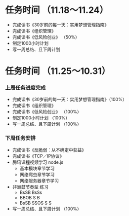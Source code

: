 # 任务时间 （11.18～11.24）

* 完成读书《30岁前的每一天：实用梦想管理指南》
* 完成读书《组织管理》
* 完成读书《低风险创业》 （50%）
* 制定1000小时计划
* 写一周总结、且下周计划


# 任务时间 （11.25～10.31）

### 上周任务进度完成

* 完成读书《30岁前的每一天：实用梦想管理指南》（100%）
* 完成读书《组织管理》
* 完成读书《低风险创业》 （100%）
* 制定1000小时计划 （100%）
* 写一周总结、且下周计划 （100%）

### 下周任务安排

* 完成读书《反脆弱：从不确定中获益》
* 完成读书《TCP／IP协议》
* 腾讯课程视频学习 node.js
  * 基本模块章节学习
  * 网络爬虫章节学习
  * 网络服务器章节学习
* 非洲鼓节奏型 练习
  * BsSB BsSs
  * BBOB S B
  * BsSB SSOS S S
* 写一周总结、且下周计划 （100%）

